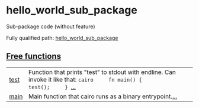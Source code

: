 # hello_world_sub_package

Sub-package code (without feature)

Fully qualified path: [hello_world_sub_package](./hello_world_sub_package.md)


[Free functions](./hello_world_sub_package-free_functions.md)
 ---
| | |
|:---|:---|
| [test](./hello_world_sub_package-test.md) | Function that prints "test" to stdout with endline. Can invoke it like that:  ```cairo     fn main() {         test();     } ```[...](./hello_world_sub_package-test.md) |
| [main](./hello_world_sub_package-main.md) | Main function that cairo runs as a binary entrypoint.[...](./hello_world_sub_package-main.md) |

